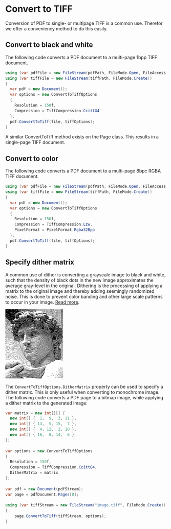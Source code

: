 # Convert to TIFF

Conversion of PDF to single- or multipage TIFF is a common use. Therefor we offer a conveniency method to do this easily.

## Convert to black and white

The following code converts a PDF document to a multi-page 1bpp TIFF document.

``` csharp
using (var pdfFile = new FileStream(pdfPath, FileMode.Open, FileAccess.Read))
using (var tiffFile = new FileStream(tiffPath, FileMode.Create))
{
  var pdf = new Document();
  var options = new ConvertToTiffOptions
  {
    Resolution = 150f,
    Compression = TiffCompression.CcittG4
  };
  pdf.ConvertToTiff(file, tiffOptions);
}
```

A similar ConvertToTiff method exists on the Page class. This results in a single-page TIFF document.

## Convert to color

The following code converts a PDF document to a multi-page 8bpc RGBA TIFF document.

``` csharp
using (var pdfFile = new FileStream(pdfPath, FileMode.Open, FileAccess.Read))
using (var tiffFile = new FileStream(tiffPath, FileMode.Create))
{
  var pdf = new Document();
  var options = new ConvertToTiffOptions
  {
    Resolution = 150f,
    Compression = TiffCompression.Lzw,
    PixelFormat = PixelFormat.Rgba32Bpp
  };
  pdf.ConvertToTiff(file, tiffOptions);
}
```

## Specify dither matrix

A common use of dither is converting a grayscale image to black and white, such that the density of black dots in the 
new image approximates the average gray-level in the original.
Dithering is the processing of applying a matrix to the original image and thereby adding seemingly randomized noise. 
This is done to prevent color banding and other large scale patterns to occur in your image. 
<a href="https://en.wikipedia.org/wiki/Dither">Read more</a>.

![Dither example](/guide/pdfrasterizer4/media/Michelangelo's_David_-_Floyd-Steinberg.png)

The `ConvertToTiffOptions.DitherMatrix` property can be used to specify a dither matrix. 
This is only useful when converting to monochrome image.
The following code converts a PDF page to a bitmap image, while applying a dither matrix to the generated image:

``` csharp
var matrix = new int[][] { 
  new int[] {  1,  9,  3, 11 },
  new int[] { 13,  5, 15,  7 },
  new int[] {  4, 12,  2, 10 },
  new int[] { 16,  8, 14,  6 } 
};

var options = new ConvertToTiffOptions
{
  Resolution = 150f,
  Compression = TiffCompression.CcittG4,
  DitherMatrix = matrix
};

var pdf = new Document(pdfStream);
var page = pdfDocument.Pages[0];

using (var tiffStream = new FileStream("image.tiff", FileMode.Create))
{
    page.ConvertToTiff(tiffStream, options);
}
```